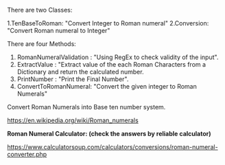 There are two Classes:

1.TenBaseToRoman: "Convert Integer to Roman numeral"
2.Conversion: "Convert Roman numeral to Integer"

There are four Methods:

1. RomanNumeralValidation : "Using RegEx to check validity of the input".
2. ExtractValue : "Extract value of the each Roman Characters from a Dictionary and return the calculated number.
3. PrintNumber : "Print the Final Number".
4. ConvertToRomanNumeral: "Convert the given integer to Roman Numerals"

Convert Roman Numerals into Base ten number system.

https://en.wikipedia.org/wiki/Roman_numerals

**Roman Numeral Calculator: (check the answers by reliable calculator)**

https://www.calculatorsoup.com/calculators/conversions/roman-numeral-converter.php
